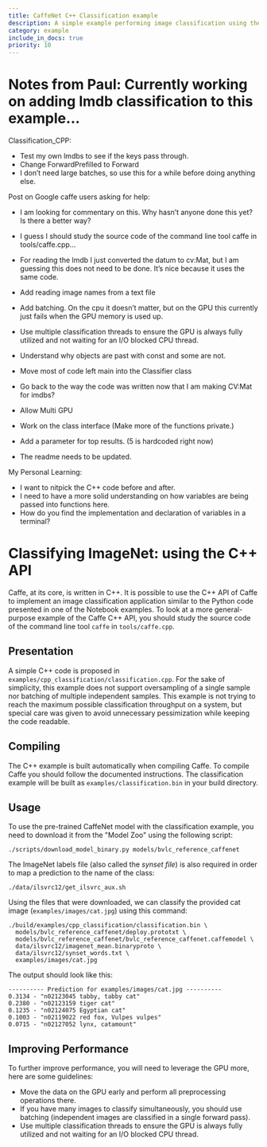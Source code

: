 ```yaml
---
title: CaffeNet C++ Classification example
description: A simple example performing image classification using the low-level C++ API.
category: example
include_in_docs: true
priority: 10
---
```


# Notes from Paul: Currently working on adding lmdb classification to this example...


Classification_CPP:
* Test my own lmdbs to see if the keys pass through. 
* Change ForwardPrefilled to Forward 
* I don’t need large batches, so use this for a while before doing anything else. 

Post on Google caffe users asking for help: 
* I am looking for commentary on this. Why hasn’t anyone done this yet? Is there a better way?
* I guess I should study the source code of the command line tool caffe in tools/caffe.cpp...

* For reading the lmdb I just converted the datum to cv:Mat, but I am guessing this does not need to be done. It’s nice because it uses the same code. 
* Add reading image names from a text file
* Add batching. On the cpu it doesn’t matter, but on the GPU this currently just fails when the GPU memory is used up. 
* Use multiple classification threads to ensure the GPU is always fully utilized and not waiting for an I/O blocked CPU thread.
* Understand why objects are past with const and some are not. 
* Move most of code left main into the Classifier class
* Go back to the way the code was written now that I am making CV:Mat for imdbs?
* Allow Multi GPU
* Work on the class interface (Make more of the functions private.)
* Add a parameter for top results. (5 is hardcoded right now) 
* The readme needs to be updated. 

My Personal Learning:
* I want to nitpick the C++ code before and after. 
* I need to have a more solid understanding on how variables are being passed into functions here. 
* How do you find the implementation and declaration of variables in a terminal?








# Classifying ImageNet: using the C++ API

Caffe, at its core, is written in C++. It is possible to use the C++
API of Caffe to implement an image classification application similar
to the Python code presented in one of the Notebook examples. To look
at a more general-purpose example of the Caffe C++ API, you should
study the source code of the command line tool `caffe` in `tools/caffe.cpp`.

## Presentation

A simple C++ code is proposed in
`examples/cpp_classification/classification.cpp`. For the sake of
simplicity, this example does not support oversampling of a single
sample nor batching of multiple independent samples. This example is
not trying to reach the maximum possible classification throughput on
a system, but special care was given to avoid unnecessary
pessimization while keeping the code readable.

## Compiling

The C++ example is built automatically when compiling Caffe. To
compile Caffe you should follow the documented instructions. The
classification example will be built as `examples/classification.bin`
in your build directory.

## Usage

To use the pre-trained CaffeNet model with the classification example,
you need to download it from the "Model Zoo" using the following
script:
```
./scripts/download_model_binary.py models/bvlc_reference_caffenet
```
The ImageNet labels file (also called the *synset file*) is also
required in order to map a prediction to the name of the class:
```
./data/ilsvrc12/get_ilsvrc_aux.sh
```
Using the files that were downloaded, we can classify the provided cat
image (`examples/images/cat.jpg`) using this command:
```
./build/examples/cpp_classification/classification.bin \
  models/bvlc_reference_caffenet/deploy.prototxt \
  models/bvlc_reference_caffenet/bvlc_reference_caffenet.caffemodel \
  data/ilsvrc12/imagenet_mean.binaryproto \
  data/ilsvrc12/synset_words.txt \
  examples/images/cat.jpg
```
The output should look like this:
```
---------- Prediction for examples/images/cat.jpg ----------
0.3134 - "n02123045 tabby, tabby cat"
0.2380 - "n02123159 tiger cat"
0.1235 - "n02124075 Egyptian cat"
0.1003 - "n02119022 red fox, Vulpes vulpes"
0.0715 - "n02127052 lynx, catamount"
```

## Improving Performance

To further improve performance, you will need to leverage the GPU
more, here are some guidelines:

* Move the data on the GPU early and perform all preprocessing
operations there.
* If you have many images to classify simultaneously, you should use
batching (independent images are classified in a single forward pass).
* Use multiple classification threads to ensure the GPU is always fully
utilized and not waiting for an I/O blocked CPU thread.
